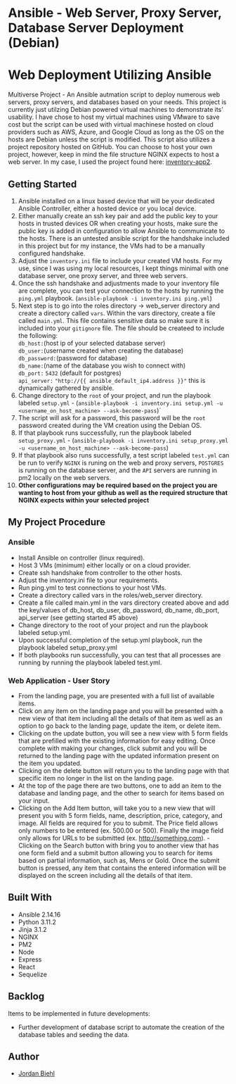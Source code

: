 # Ansible - Web Server, Proxy Server, Database Server Deployment (Debian)

# Web Deployment Utilizing Ansible

Multiverse Project - An Ansible autmation script to deploy numerous web servers, proxy servers, and databases based on your needs. This project is currently just utilzing Debian powered virtual machines to demonstrate its' usability. I have chose to host my virtual machines using VMware to save cost but the script can be used with virtual machinese hosted on cloud providers such as AWS, Azure, and Google Cloud as long as the OS on the hosts are Debian unless the script is modified. This script also utilizes a project repository hosted on GitHub. You can choose to host your own project, however, keep in mind the file structure NGINX expects to host a web server. In my case, I used the project found here: [inventory-app2](https://github.com/jbiehl88/inventory-app2).

## Getting Started

1. Ansible installed on a linux based device that will be your dedicated Ansible Controller, either a hosted device or you local device.
2. Either manually create an ssh key pair and add the public key to your hosts in trusted devices OR when creating your hosts, make sure the public key is added in configuration to allow Ansible to communicate to the hosts. There is an untested ansible script for the handshake included in this project but for my instance, the VMs had to be a manually configured handshake.
3. Adjust the `inventory.ini` file to include your created VM hosts. For my use, since I was using my local resources, I kept things minimal with one database server, one proxy server, and three web servers.
4. Once the ssh handshake and adjustments made to your inventory file are complete, you can test your connection to the hosts by running the `ping.yml` playbook. (`ansible-playbook -i inventory.ini ping.yml`)
5. Next step is to go into the roles directory -> web_server directory and create a directory called `vars`. Within the vars directory, create a file called `main.yml`. This file contains sensitive data so make sure it is included into your `gitignore` file. The file should be createed to include the following:\
  `db_host:`(host ip of your selected database server)\
  `db_user:`(username created when creating the database)\
  `db_password:`(password for database)\
  `db_name:`(name of the database you wish to connect with)\
  `db_port:` `5432` (default for postgres)\
  `api_server:` `"http://{{ ansible_default_ip4.address }}"` this is dynamically gathered by ansible.
6. Change directory to the `root` of your project, and run the playbook labeled `setup.yml` - (`ansible-playbook -i inventory.ini setup.yml -u <username_on_host_machine> --ask-become-pass`)`
7. The script will ask for a password, this password will be the `root` password created during the VM creation using the Debian OS.
8. If that playbook runs successfully, run the playbook labeled `setup_proxy.yml` - (`ansible-playbook -i inventory.ini setup_proxy.yml -u <username_on_host_machine> --ask-become-pass`)
9. If that playbook also runs successfully, a test script labeled `test.yml` can be run to verify `NGINX` is runing on the web and proxy servers, `POSTGRES` is running on the database server, and the `API` servers are running in pm2 locally on the web servers.
10. ****Other configurations may be required based on the project you are wanting to host from your github as well as the required structure that NGINX expects within your selected project****

## My Project Procedure
### Ansible
- Install Ansible on controller (linux required).
- Host 3 VMs (minimum) either locally or on a cloud provider.
- Create ssh handshake from controller to the other hosts.
- Adjust the inventory.ini file to your requirements.
- Run ping.yml to test connections to your host VMs.
- Create a directory called vars in the roles/web_server directory.
- Create a file called main.yml in the vars directory created above and add the key/values of db_host, db_user, db_password, db_name, db_port, api_server (see getting started #5 above)
- Change directory to the root of your project and run the playbook labeled setup.yml.
- Upon successful completion of the setup.yml playbook, run the playbook labeled setup_proxy.yml
- If both playbooks run successfully, you can test that all processes are running by running the playbook labeled test.yml.

### Web Application - User Story
- From the landing page, you are presented with a full list of available items.
- Click on any item on the landing page and you will be presented with a new view of that item including all the details of that item as well as an option to go back to the landing page, update the item, or delete item.
- Clicking on the update button, you will see a new view with 5 form fields that are prefilled with the existing information for easy editing. Once complete with making your changes, click submit and you will be returned to the landing page with the updated information present on the item you updated.
- Clicking on the delete button will return you to the landing page with that specific item no longer in the list on the landing page.
- At the top of the page there are two buttons, one to add an item to the database and landing page, and the other to search for items based on your input.
- Clicking on the Add Item button, will take you to a new view that will present you with 5 form fields, name, description, price, category, and image. All fields are required for you to submit. The Price field allows only numbers to be entered (ex. 500.00 or 500). Finally the image field only allows for URLs to be submitted (ex. http://something.com). -Clicking on the Search button with bring you to another view that has one form field and a submit button allowing you to search for items based on partial information, such as, Mens or Gold. Once the submit button is pressed, any item that contains the entered information will be displayed on the screen including all the details of that item.

## Built With

- Ansible 2.14.16
- Python 3.11.2
- Jinja 3.1.2
- NGINX
- PM2
- Node
- Express
- React
- Sequelize

## Backlog

Items to be implemented in future developments:

- Further development of database script to automate the creation of the database tables and seeding the data.

## Author
- [Jordan Biehl](https://github.com/jbiehl88)
